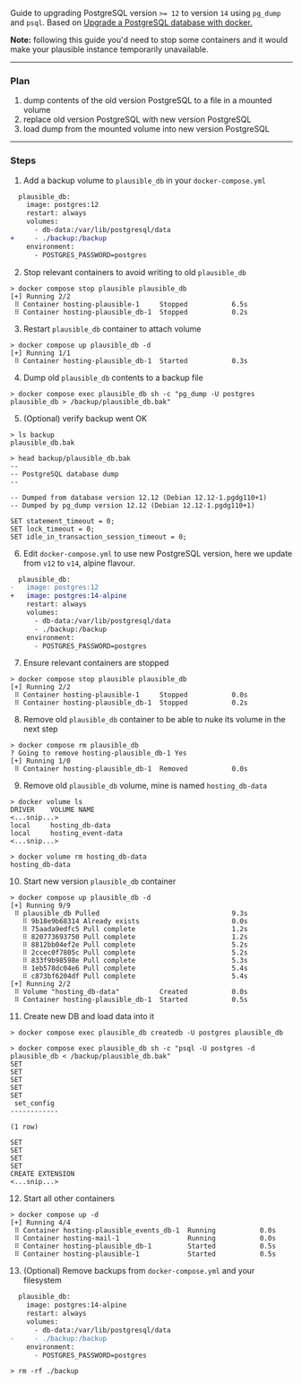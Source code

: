 Guide to upgrading PostgreSQL version `>= 12` to version `14` using `pg_dump` and `psql`. Based on [Upgrade a PostgreSQL database with docker.](https://hollo.me/devops/upgrade-postgresql-database-with-docker.html)

**Note:** following this guide you'd need to stop some containers and it would make your plausible instance temporarily unavailable.

---

### Plan

1. dump contents of the old version PostgreSQL to a file in a mounted volume
1. replace old version PostgreSQL with new version PostgreSQL
1. load dump from the mounted volume into new version PostgreSQL

---

### Steps

1. Add a backup volume to `plausible_db` in your `docker-compose.yml`

```diff
  plausible_db:
    image: postgres:12
    restart: always
    volumes:
      - db-data:/var/lib/postgresql/data
+     - ./backup:/backup
    environment:
      - POSTGRES_PASSWORD=postgres
```

2. Stop relevant containers to avoid writing to old `plausible_db`

```console
> docker compose stop plausible plausible_db
[+] Running 2/2
 ⠿ Container hosting-plausible-1     Stopped           6.5s
 ⠿ Container hosting-plausible_db-1  Stopped           0.2s
```

3. Restart `plausible_db` container to attach volume

```console
> docker compose up plausible_db -d
[+] Running 1/1
 ⠿ Container hosting-plausible_db-1  Started           0.3s
```

4. Dump old `plausible_db` contents to a backup file

```console
> docker compose exec plausible_db sh -c "pg_dump -U postgres plausible_db > /backup/plausible_db.bak"
```

5. (Optional) verify backup went OK

```console
> ls backup
plausible_db.bak

> head backup/plausible_db.bak
--
-- PostgreSQL database dump
--

-- Dumped from database version 12.12 (Debian 12.12-1.pgdg110+1)
-- Dumped by pg_dump version 12.12 (Debian 12.12-1.pgdg110+1)

SET statement_timeout = 0;
SET lock_timeout = 0;
SET idle_in_transaction_session_timeout = 0;
```

6. Edit `docker-compose.yml` to use new PostgreSQL version, here we update from `v12` to `v14`, alpine flavour.

```diff
  plausible_db:
-   image: postgres:12
+   image: postgres:14-alpine
    restart: always
    volumes:
      - db-data:/var/lib/postgresql/data
      - ./backup:/backup
    environment:
      - POSTGRES_PASSWORD=postgres
```

7. Ensure relevant containers are stopped

```console
> docker compose stop plausible plausible_db
[+] Running 2/2
 ⠿ Container hosting-plausible-1     Stopped           0.0s
 ⠿ Container hosting-plausible_db-1  Stopped           0.2s
```

8. Remove old `plausible_db` container to be able to nuke its volume in the next step

```console
> docker compose rm plausible_db
? Going to remove hosting-plausible_db-1 Yes
[+] Running 1/0
 ⠿ Container hosting-plausible_db-1  Removed           0.0s
```

9. Remove old `plausible_db` volume, mine is named `hosting_db-data`

```console
> docker volume ls
DRIVER    VOLUME NAME
<...snip...>
local     hosting_db-data
local     hosting_event-data
<...snip...>

> docker volume rm hosting_db-data
hosting_db-data
```

10. Start new version `plausible_db` container

```console
> docker compose up plausible_db -d
[+] Running 9/9
 ⠿ plausible_db Pulled                                 9.3s
   ⠿ 9b18e9b68314 Already exists                       0.0s
   ⠿ 75aada9edfc5 Pull complete                        1.2s
   ⠿ 820773693750 Pull complete                        1.2s
   ⠿ 8812bb04ef2e Pull complete                        5.2s
   ⠿ 2ccec0f7805c Pull complete                        5.2s
   ⠿ 833f9b98598e Pull complete                        5.3s
   ⠿ 1eb578dc04e6 Pull complete                        5.4s
   ⠿ c873bf6204df Pull complete                        5.4s
[+] Running 2/2
 ⠿ Volume "hosting_db-data"          Created           0.0s
 ⠿ Container hosting-plausible_db-1  Started           0.5s
```

11. Create new DB and load data into it

```console
> docker compose exec plausible_db createdb -U postgres plausible_db

> docker compose exec plausible_db sh -c "psql -U postgres -d plausible_db < /backup/plausible_db.bak"
SET
SET
SET
SET
SET
 set_config
------------

(1 row)

SET
SET
SET
SET
CREATE EXTENSION
<...snip...>
```

12. Start all other containers

```console
> docker compose up -d
[+] Running 4/4
 ⠿ Container hosting-plausible_events_db-1  Running           0.0s
 ⠿ Container hosting-mail-1                 Running           0.0s
 ⠿ Container hosting-plausible_db-1         Started           0.5s
 ⠿ Container hosting-plausible-1            Started           0.5s
```

13. (Optional) Remove backups from `docker-compose.yml` and your filesystem

```diff
  plausible_db:
    image: postgres:14-alpine
    restart: always
    volumes:
      - db-data:/var/lib/postgresql/data
-     - ./backup:/backup
    environment:
      - POSTGRES_PASSWORD=postgres
```

```
> rm -rf ./backup
```

